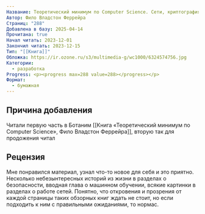 ```yaml
---
Название: Теоретический минимум по Computer Science. Сети, криптография и data science
Автор: Фило Владстон Феррейра
Страниц: "288"
Добавлена в базу: 2025-04-14
Прочитана: true
Начал читать: 2023-12-01
Закончил читать: 2023-12-15
Тип: "[[Книга]]"
Обложка: https://ir.ozone.ru/s3/multimedia-g/wc1000/6324574756.jpg
Категории:
  - разработка
Progress: <p><progress max=288 value=288></progress></p>
Формат:
  - бумажная
---
```

## Причина добавления

Читали первую часть в Ботаним [[Книга «Теоретический минимум по Computer Science», Фило Владстон Феррейра]], вторую так для продожения читал

## Рецензия

Мне понравился материал, узнал что-то новое для себя и это приятно. Несколько небезынтересных историй из жизни в разделах о безопасности, вводная глава о машинном обучении, всякие картинки в разделах о работе сетей. Понятно, что откровения и прозрения от каждой страницы таких обзорных книг ждать не стоит, но если подходить к ним с правильными ожиданиями, то нормас.